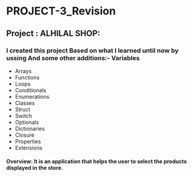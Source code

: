 # PROJECT-3_Revision
## Project :  ALHILAL SHOP:

###  I created this project Based on what I learned until now by ussing And some other additions:- Variables
- Arrays
- Functions
- Loops
- Conditionals
- Enumerations
- Classes
- Struct
- Switch
- Optionals
- Dictionaries
- Closure
- Properties
- Extensions


#### Overview: It is an application that helps the user to select the products displayed in the store.




